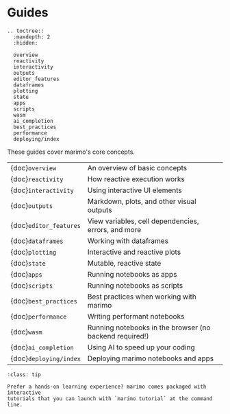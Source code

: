 # Guides

```{eval-rst}
.. toctree::
  :maxdepth: 2
  :hidden:

  overview
  reactivity
  interactivity
  outputs
  editor_features
  dataframes
  plotting
  state
  apps
  scripts
  wasm
  ai_completion
  best_practices
  performance
  deploying/index
```

These guides cover marimo's core concepts.

|                        |                                                         |
| :--------------------- | :------------------------------------------------------ |
| {doc}`overview`        | An overview of basic concepts                           |
| {doc}`reactivity`      | How reactive execution works                            |
| {doc}`interactivity`   | Using interactive UI elements                           |
| {doc}`outputs`         | Markdown, plots, and other visual outputs               |
| {doc}`editor_features` | View variables, cell dependencies, errors, and more     |
| {doc}`dataframes`      | Working with dataframes                                 |
| {doc}`plotting`        | Interactive and reactive plots                          |
| {doc}`state`           | Mutable, reactive state                                 |
| {doc}`apps`            | Running notebooks as apps                               |
| {doc}`scripts`         | Running notebooks as scripts                            |
| {doc}`best_practices`  | Best practices when working with marimo                 |
| {doc}`performance`     | Writing performant notebooks                            |
| {doc}`wasm`            | Running notebooks in the browser (no backend required!) |
| {doc}`ai_completion`   | Using AI to speed up your coding                        |
| {doc}`deploying/index` | Deploying marimo notebooks and apps                     |

```{admonition} Learn by doing!
:class: tip

Prefer a hands-on learning experience? marimo comes packaged with interactive
tutorials that you can launch with `marimo tutorial` at the command line.
```
